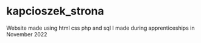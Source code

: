 # kapcioszek_strona
<p>Website made using html css php and sql I made during apprenticeships in November 2022</p>
